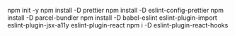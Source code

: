 npm init -y
npm install -D prettier
npm install -D eslint-config-prettier
npm install -D parcel-bundler
npm install -D babel-eslint eslint-plugin-import eslint-plugin-jsx-a11y eslint-plugin-react
npm i -D eslint-plugin-react-hooks

